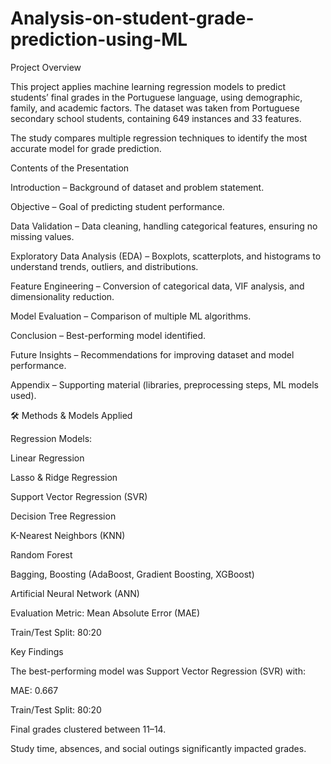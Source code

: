 # Analysis-on-student-grade-prediction-using-ML

Project Overview

This project applies machine learning regression models to predict students’ final grades in the Portuguese language, using demographic, family, and academic factors. The dataset was taken from Portuguese secondary school students, containing 649 instances and 33 features.

The study compares multiple regression techniques to identify the most accurate model for grade prediction.

Contents of the Presentation

Introduction – Background of dataset and problem statement.

Objective – Goal of predicting student performance.

Data Validation – Data cleaning, handling categorical features, ensuring no missing values.

Exploratory Data Analysis (EDA) – Boxplots, scatterplots, and histograms to understand trends, outliers, and distributions.

Feature Engineering – Conversion of categorical data, VIF analysis, and dimensionality reduction.

Model Evaluation – Comparison of multiple ML algorithms.

Conclusion – Best-performing model identified.

Future Insights – Recommendations for improving dataset and model performance.

Appendix – Supporting material (libraries, preprocessing steps, ML models used).

🛠️ Methods & Models Applied

Regression Models:

Linear Regression

Lasso & Ridge Regression

Support Vector Regression (SVR)

Decision Tree Regression

K-Nearest Neighbors (KNN)

Random Forest

Bagging, Boosting (AdaBoost, Gradient Boosting, XGBoost)

Artificial Neural Network (ANN)

Evaluation Metric: Mean Absolute Error (MAE)

Train/Test Split: 80:20

 Key Findings

The best-performing model was Support Vector Regression (SVR) with:

MAE: 0.667

Train/Test Split: 80:20

Final grades clustered between 11–14.

Study time, absences, and social outings significantly impacted grades.
